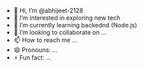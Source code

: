 - 👋 Hi, I’m @abhijeet-2128
- 👀 I’m interested in exploring new tech
- 🌱 I’m currently learning backednd (Node.js)
- 💞️ I’m looking to collaborate on ...
- 📫 How to reach me ...
- 😄 Pronouns: ...
- ⚡ Fun fact: ...

<!---
abhijeet-2128/abhijeet-2128 is a ✨ special ✨ repository because its `README.md` (this file) appears on your GitHub profile.
You can click the Preview link to take a look at your changes.
--->
